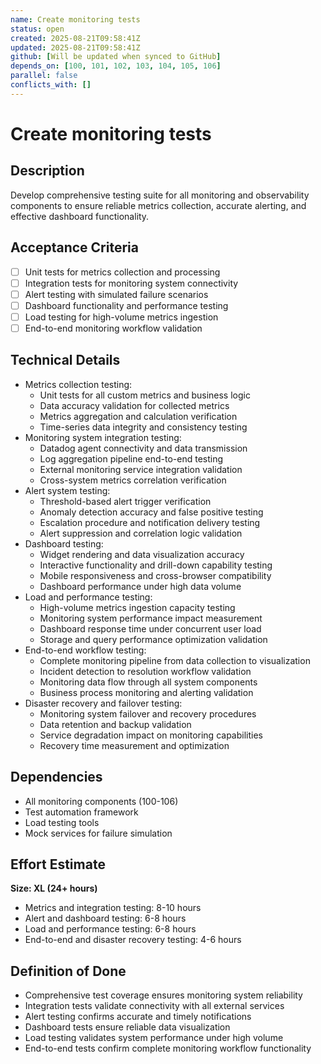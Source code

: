 ```yaml
---
name: Create monitoring tests
status: open
created: 2025-08-21T09:58:41Z
updated: 2025-08-21T09:58:41Z
github: [Will be updated when synced to GitHub]
depends_on: [100, 101, 102, 103, 104, 105, 106]
parallel: false
conflicts_with: []
---
```


# Create monitoring tests

## Description
Develop comprehensive testing suite for all monitoring and observability components to ensure reliable metrics collection, accurate alerting, and effective dashboard functionality.

## Acceptance Criteria
- [ ] Unit tests for metrics collection and processing
- [ ] Integration tests for monitoring system connectivity
- [ ] Alert testing with simulated failure scenarios
- [ ] Dashboard functionality and performance testing
- [ ] Load testing for high-volume metrics ingestion
- [ ] End-to-end monitoring workflow validation

## Technical Details
- Metrics collection testing:
  - Unit tests for all custom metrics and business logic
  - Data accuracy validation for collected metrics
  - Metrics aggregation and calculation verification
  - Time-series data integrity and consistency testing
- Monitoring system integration testing:
  - Datadog agent connectivity and data transmission
  - Log aggregation pipeline end-to-end testing
  - External monitoring service integration validation
  - Cross-system metrics correlation verification
- Alert system testing:
  - Threshold-based alert trigger verification
  - Anomaly detection accuracy and false positive testing
  - Escalation procedure and notification delivery testing
  - Alert suppression and correlation logic validation
- Dashboard testing:
  - Widget rendering and data visualization accuracy
  - Interactive functionality and drill-down capability testing
  - Mobile responsiveness and cross-browser compatibility
  - Dashboard performance under high data volume
- Load and performance testing:
  - High-volume metrics ingestion capacity testing
  - Monitoring system performance impact measurement
  - Dashboard response time under concurrent user load
  - Storage and query performance optimization validation
- End-to-end workflow testing:
  - Complete monitoring pipeline from data collection to visualization
  - Incident detection to resolution workflow validation
  - Monitoring data flow through all system components
  - Business process monitoring and alerting validation
- Disaster recovery and failover testing:
  - Monitoring system failover and recovery procedures
  - Data retention and backup validation
  - Service degradation impact on monitoring capabilities
  - Recovery time measurement and optimization

## Dependencies
- All monitoring components (100-106)
- Test automation framework
- Load testing tools
- Mock services for failure simulation

## Effort Estimate
**Size: XL (24+ hours)**
- Metrics and integration testing: 8-10 hours
- Alert and dashboard testing: 6-8 hours
- Load and performance testing: 6-8 hours
- End-to-end and disaster recovery testing: 4-6 hours

## Definition of Done
- Comprehensive test coverage ensures monitoring system reliability
- Integration tests validate connectivity with all external services
- Alert testing confirms accurate and timely notifications
- Dashboard tests ensure reliable data visualization
- Load testing validates system performance under high volume
- End-to-end tests confirm complete monitoring workflow functionality